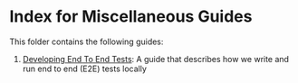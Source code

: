 # Index for Miscellaneous Guides

This folder contains the following guides:

1.  [Developing End To End Tests](./developing-end-to-end-tests.md): A guide that describes how we write and run end to end (E2E) tests locally
